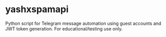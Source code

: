 # yashxspamapi
Python script for Telegram message automation using guest accounts and JWT token generation. For educational/testing use only.
